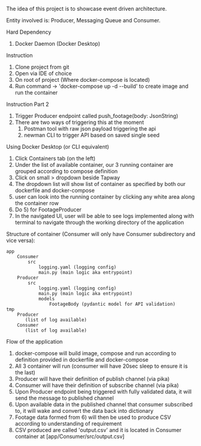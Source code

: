 The idea of this project is to showcase event driven architecture.

Entity involved is: Producer, Messaging Queue and Consumer.

Hard Dependency
1. Docker Daemon (Docker Desktop)

Instruction
1. Clone project from git
2. Open via IDE of choice
3. On root of project (Where docker-compose is located)
4. Run command -> 'docker-compose up -d --build' to create image and run the container


Instruction Part 2
1. Trigger Producer endpoint called push_footage(body: JsonString)
2. There are two ways of triggering this at the moment
   1. Postman tool with raw json payload triggering the api
   2. newman CLI to trigger API based on saved single seed

Using Docker Desktop (or CLI equivalent)
1. Click Containers tab (on the left)
2. Under the list of available container, our 3 running container are grouped according to compose definition
3. Click on small > dropdown beside Tapway
4. The dropdown list will show list of container as specified by both our dockerfile and docker-compose
5. user can look into the running container by clicking any white area along the container row
6. Do 5) for FootageProducer
7. In the navigated UI, user will be able to see logs implemented along with terminal to navigate through the working directory of the application

Structure of container (Consumer will only have Consumer subdirectory and vice versa):

    app
        Consumer
            src
                logging.yaml (logging config)
                main.py (main logic aka entrypoint)
        Producer
            src
                logging.yaml (logging config)
                main.py (main logic aka entrypoint)
                models
                    FootageBody (pydantic model for API validation)
    tmp
        Producer
           (list of log available)
        Consumer
           (list of log available)

Flow of the application
1. docker-compose will build image, compose and run according to definition provided in dockerfile and docker-compose
2. All 3 container will run (consumer will have 20sec sleep to ensure it is the last)
3. Producer will have their definition of publish channel (via pika)
4. Consumer will have their definition of subscribe channel (via pika)
5. Upon Producer endpoint being triggered with fully validated data, it will send the message to published channel 
6. Upon available data in the published channel that consumer subscribed to, it will wake and convert the data back into dictionary
7. Footage data formed from 6) will then be used to produce CSV according to understanding of requirement
8. CSV produced are called 'output.csv' and it is located in Consumer container at [app/Consumer/src/output.csv]